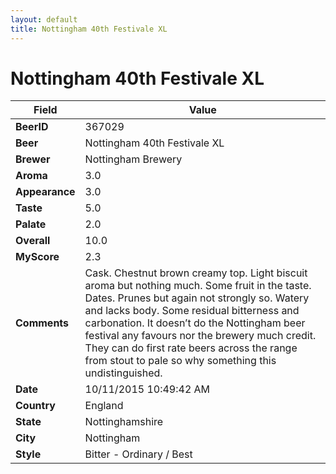 ```yaml
---
layout: default
title: Nottingham 40th Festivale XL
---
```


# Nottingham 40th Festivale XL

| Field         | Value     |
|---------------|-----------|
| **BeerID** | 367029 |
| **Beer** | Nottingham 40th Festivale XL |
| **Brewer** | Nottingham Brewery |
| **Aroma** | 3.0 |
| **Appearance** | 3.0 |
| **Taste** | 5.0 |
| **Palate** | 2.0 |
| **Overall** | 10.0 |
| **MyScore** | 2.3 |
| **Comments** | Cask. Chestnut brown creamy top. Light biscuit aroma but nothing much. Some fruit in the taste. Dates. Prunes but again not strongly so. Watery and lacks body. Some residual bitterness and carbonation. It doesn’t do the Nottingham beer festival any favours nor the brewery much credit. They can do first rate beers across the range from stout to pale so why something this undistinguished. |
| **Date** | 10/11/2015 10:49:42 AM |
| **Country** | England |
| **State** | Nottinghamshire |
| **City** | Nottingham |
| **Style** | Bitter - Ordinary / Best |
